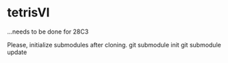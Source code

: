 # tetrisVI

...needs to be done for 28C3

Please, initialize submodules after cloning.
	git submodule init
	git submodule update
